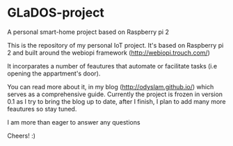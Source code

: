 # GLaDOS-project
 A personal smart-home project based on Raspberry pi 2

This is the repository of my personal IoT project. It's based on Raspberry pi 2 and built around the webiopi framework (http://webiopi.trouch.com/)

It incorparates a number of feautures that automate or facilitate tasks (i.e opening the appartment's door).

You can read more about it, in my blog (http://odyslam.github.io/) which serves as a comprehensive guide.
Currently the project is frozen in version 0.1 as I try to bring the blog up to date, after I finish, I plan to add many more feautures so stay tuned.

I am more than eager to answer any questions

Cheers! :)
